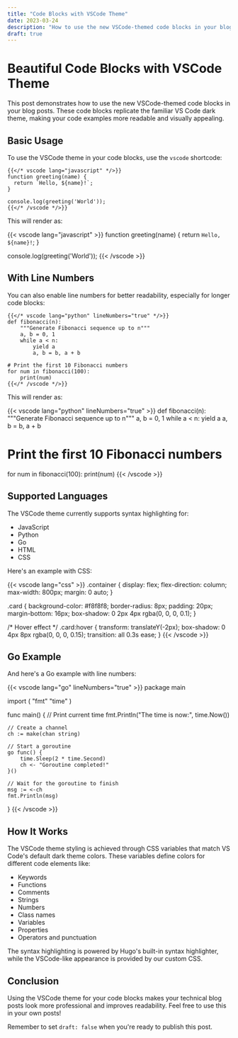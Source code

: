 ```yaml
---
title: "Code Blocks with VSCode Theme"
date: 2023-03-24
description: "How to use the new VSCode-themed code blocks in your blog posts"
draft: true
---
```


# Beautiful Code Blocks with VSCode Theme

This post demonstrates how to use the new VSCode-themed code blocks in your blog posts. These code blocks replicate the familiar VS Code dark theme, making your code examples more readable and visually appealing.

## Basic Usage

To use the VSCode theme in your code blocks, use the `vscode` shortcode:

```
{{</* vscode lang="javascript" */>}}
function greeting(name) {
  return `Hello, ${name}!`;
}

console.log(greeting('World'));
{{</* /vscode */>}}
```

This will render as:

{{< vscode lang="javascript" >}}
function greeting(name) {
  return `Hello, ${name}!`;
}

console.log(greeting('World'));
{{< /vscode >}}

## With Line Numbers

You can also enable line numbers for better readability, especially for longer code blocks:

```
{{</* vscode lang="python" lineNumbers="true" */>}}
def fibonacci(n):
    """Generate Fibonacci sequence up to n"""
    a, b = 0, 1
    while a < n:
        yield a
        a, b = b, a + b

# Print the first 10 Fibonacci numbers
for num in fibonacci(100):
    print(num)
{{</* /vscode */>}}
```

This will render as:

{{< vscode lang="python" lineNumbers="true" >}}
def fibonacci(n):
    """Generate Fibonacci sequence up to n"""
    a, b = 0, 1
    while a < n:
        yield a
        a, b = b, a + b

# Print the first 10 Fibonacci numbers
for num in fibonacci(100):
    print(num)
{{< /vscode >}}

## Supported Languages

The VSCode theme currently supports syntax highlighting for:

- JavaScript
- Python
- Go
- HTML
- CSS

Here's an example with CSS:

{{< vscode lang="css" >}}
.container {
  display: flex;
  flex-direction: column;
  max-width: 800px;
  margin: 0 auto;
}

.card {
  background-color: #f8f8f8;
  border-radius: 8px;
  padding: 20px;
  margin-bottom: 16px;
  box-shadow: 0 2px 4px rgba(0, 0, 0, 0.1);
}

/* Hover effect */
.card:hover {
  transform: translateY(-2px);
  box-shadow: 0 4px 8px rgba(0, 0, 0, 0.15);
  transition: all 0.3s ease;
}
{{< /vscode >}}

## Go Example

And here's a Go example with line numbers:

{{< vscode lang="go" lineNumbers="true" >}}
package main

import (
	"fmt"
	"time"
)

func main() {
	// Print current time
	fmt.Println("The time is now:", time.Now())
	
	// Create a channel
	ch := make(chan string)
	
	// Start a goroutine
	go func() {
		time.Sleep(2 * time.Second)
		ch <- "Goroutine completed!"
	}()
	
	// Wait for the goroutine to finish
	msg := <-ch
	fmt.Println(msg)
}
{{< /vscode >}}

## How It Works

The VSCode theme styling is achieved through CSS variables that match VS Code's default dark theme colors. These variables define colors for different code elements like:

- Keywords
- Functions
- Comments
- Strings
- Numbers
- Class names
- Variables
- Properties
- Operators and punctuation

The syntax highlighting is powered by Hugo's built-in syntax highlighter, while the VSCode-like appearance is provided by our custom CSS.

## Conclusion

Using the VSCode theme for your code blocks makes your technical blog posts look more professional and improves readability. Feel free to use this in your own posts!

Remember to set `draft: false` when you're ready to publish this post. 